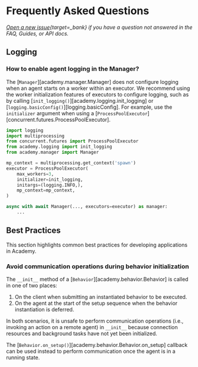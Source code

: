 # Frequently Asked Questions

*[Open a new issue](https://github.com/proxystore/academy/issues){target=_bank} if you have a question not answered in the FAQ, Guides, or API docs.*

## Logging

### How to enable agent logging in the Manager?

The [`Manager`][academy.manager.Manager] does not configure logging when an agent starts on a worker within an executor.
We recommend using the worker initialization features of executors to configure logging, such as by calling [`init_logging()`][academy.logging.init_logging] or [`logging.basicConfig()`][logging.basicConfig].
For example, use the `initializer` argument when using a [`ProcessPoolExecutor`][concurrent.futures.ProcessPoolExecutor].

```python
import logging
import multiprocessing
from concurrent.futures import ProcessPoolExecutor
from academy.logging import init_logging
from academy.manager import Manager

mp_context = multiprocessing.get_context('spawn')
executor = ProcessPoolExecutor(
    max_workers=3,
    initializer=init_logging,
    initargs=(logging.INFO,),
    mp_context=mp_context,
)

async with await Manager(..., executors=executor) as manager:
    ...
```

## Best Practices

This section highlights common best practices for developing applications in Academy.

### Avoid communication operations during behavior initialization

The `__init__` method of a [`Behavior`][academy.behavior.Behavior] is called in one of two places:

1. On the client when submitting an instantiated behavior to be executed.
1. On the agent at the start of the setup sequence when the behavior instantiation is deferred.

In both scenarios, it is unsafe to perform communication operations (i.e., invoking an action on a remote agent) in `__init__` because connection resources and background tasks have not yet been initialized.

The [`Behavior.on_setup()`][academy.behavior.Behavior.on_setup] callback can be used instead to perform communication once the agent is in a running state.
